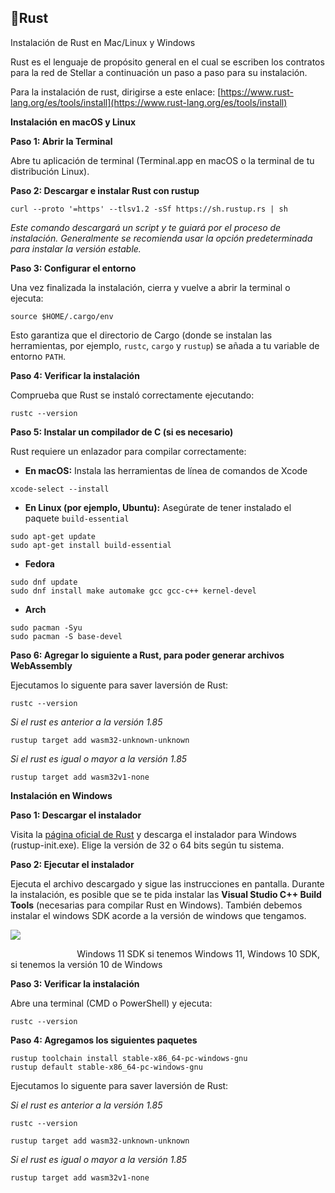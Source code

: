 ## **🦀Rust**

Instalación de Rust en Mac/Linux y Windows

Rust es el lenguaje de propósito general en el cual se escriben los contratos para la red de Stellar a continuación un paso a paso para su instalación.

Para la instalación de rust, dirigirse a este enlace: [https://www.rust-lang.org/es/tools/install](https://www.rust-lang.org/es/tools/install)

**Instalación en macOS y Linux**

**Paso 1: Abrir la Terminal**

Abre tu aplicación de terminal (Terminal.app en macOS o la terminal de tu distribución Linux).

**Paso 2: Descargar e instalar Rust con rustup**

```plaintext
curl --proto '=https' --tlsv1.2 -sSf https://sh.rustup.rs | sh
```

_Este comando descargará un script y te guiará por el proceso de instalación. Generalmente se recomienda usar la opción predeterminada para instalar la versión estable._

**Paso 3: Configurar el entorno**

Una vez finalizada la instalación, cierra y vuelve a abrir la terminal o ejecuta:

```plaintext
source $HOME/.cargo/env
```

Esto garantiza que el directorio de Cargo (donde se instalan las herramientas, por ejemplo, `rustc`, `cargo` y `rustup`) se añada a tu variable de entorno `PATH`.

**Paso 4: Verificar la instalación**

Comprueba que Rust se instaló correctamente ejecutando:

```plaintext
rustc --version
```

**Paso 5: Instalar un compilador de C (si es necesario)**

Rust requiere un enlazador para compilar correctamente:

*   **En macOS:** Instala las herramientas de línea de comandos de Xcode

```plaintext
xcode-select --install
```

*   **En Linux (por ejemplo, Ubuntu):** Asegúrate de tener instalado el paquete `build-essential`

```plaintext
sudo apt-get update
sudo apt-get install build-essential
```

*   **Fedora**

```plaintext
sudo dnf update
sudo dnf install make automake gcc gcc-c++ kernel-devel
```

*   **Arch**

```plaintext
sudo pacman -Syu
sudo pacman -S base-devel
```

**Paso 6: Agregar lo siguiente a Rust, para poder generar archivos WebAssembly**

Ejecutamos lo siguente para saver laversión de Rust:

```plaintext
rustc --version
```

_Si el rust es anterior a la versión 1.85_

```plaintext
rustup target add wasm32-unknown-unknown 
```

_Si el rust es igual o mayor a la versión 1.85_

```plaintext
rustup target add wasm32v1-none
```

**Instalación en Windows**

**Paso 1: Descargar el instalador**

Visita la [página oficial de Rust](https://www.rust-lang.org/es/tools/install) y descarga el instalador para Windows (rustup-init.exe). Elige la versión de 32 o 64 bits según tu sistema.

**Paso 2: Ejecutar el instalador**

Ejecuta el archivo descargado y sigue las instrucciones en pantalla. Durante la instalación, es posible que se te pida instalar las **Visual Studio C++ Build Tools** (necesarias para compilar Rust en Windows). También debemos instalar el windows SDK acorde a la versión de windows que tengamos.

![](https://docs.stellarespanol.info/~gitbook/image?url=https%3A%2F%2F4030095675-files.gitbook.io%2F%7E%2Ffiles%2Fv0%2Fb%2Fgitbook-x-prod.appspot.com%2Fo%2Fspaces%252FtbyfkjBGlvJb3cEGvvm8%252Fuploads%252FMG85AhRADdUQQeLQE4tK%252Fimage.png%3Falt%3Dmedia%26token%3D8e00f8aa-8218-4961-b21f-4fb478e5e091&width=768&dpr=4&quality=100&sign=a1f4cf88&sv=2)

                           Windows 11 SDK si tenemos Windows 11, Windows 10 SDK, si tenemos la versión 10 de Windows

**Paso 3: Verificar la instalación**

Abre una terminal (CMD o PowerShell) y ejecuta:

```plaintext
rustc --version
```

**Paso 4: Agregamos los siguientes paquetes**

```plaintext
rustup toolchain install stable-x86_64-pc-windows-gnu
rustup default stable-x86_64-pc-windows-gnu
```

Ejecutamos lo siguente para saver laversión de Rust:

_Si el rust es anterior a la versión 1.85_

```plaintext
rustc --version
```

```plaintext
rustup target add wasm32-unknown-unknown 
```

_Si el rust es igual o mayor a la versión 1.85_

```plaintext
rustup target add wasm32v1-none
```
